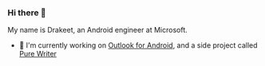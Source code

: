 ### Hi there 👋

My name is Drakeet, an Android engineer at Microsoft.

- 🔭 I'm currently working on [Outlook for Android](https://play.google.com/store/apps/details?id=com.microsoft.office.outlook), and a side project called [Pure Writer](https://play.google.com/store/apps/details?id=com.drakeet.purewriter)  

